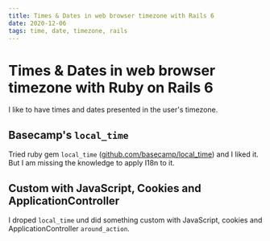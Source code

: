 ```yaml
---
title: Times & Dates in web browser timezone with Rails 6
date: 2020-12-06
tags: time, date, timezone, rails
---
```


Times & Dates in web browser timezone with Ruby&nbsp;on&nbsp;Rails&nbsp;6
===

I like to have times and dates presented in the user's timezone.

Basecamp's `local_time`
---

Tried ruby gem `local_time` ([github.com/basecamp/local_time](https://github.com/basecamp/local_time/))
and I liked it. But I am missing the knowledge to apply I18n to it.

Custom with JavaScript, Cookies and ApplicationController
---

I droped `local_time` und did something custom with JavaScript, cookies and
ApplicationController `around_action`.
